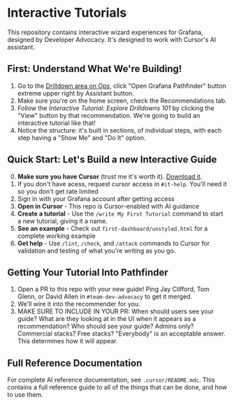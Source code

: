 # Interactive Tutorials

This repository contains interactive wizard experiences for Grafana, designed by
Developer Advocacy. It's designed to work with Cursor's AI assistant.

## First: Understand What We're Building!

1. Go to the [Drilldown area on Ops](https://ops.grafana-ops.net/drilldown), click "Open Grafana Pathfinder" button extreme upper right by Assistant button.
2. Make sure you're on the home screen, check the Recommendations tab.
3. Follow the _Interactive Tutorial: Explore Drilldowns 101_ by clicking the "View" button by that recommendation. We're going to build
an interactive tutorial like that!
4. Notice the structure: it's built in sections, of individual steps, with each step having a "Show Me" and "Do It" option.

## Quick Start: Let's Build a new Interactive Guide

0. **Make sure you have Cursor** (trust me it's worth it). [Download it](https://cursor.com/downloads).
1. If you don't have acess, request cursor access in `#it-help`. You'll need it so you
don't get rate limited
2. Sign in with your Grafana account after getting access
3. **Open in Cursor** - This repo is Cursor-enabled with AI guidance
4. **Create a tutorial** - Use the `/write My First Tutorial` command to start a new tutorial, giving it a name.
5. **See an example** - Check out `first-dashboard/unstyled.html` for a complete working example
6. **Get help** - Use `/lint`, `/check`, and `/attack` commands to Cursor for validation and testing of what you're writing as you go.

## Getting Your Tutorial Into Pathfinder

1. Open a PR to this repo with your new guide! Ping Jay Clifford, Tom Glenn, or
David Allen in `#team-dev-advocacy` to get it merged.
2. We'll wire it into the recommender for you.
3. MAKE SURE TO INCLUDE IN YOUR PR:  When should users see your guide? What are they looking at in the UI when it appears as a recommendation? Who should see your guide? Admins only?  Commercial stacks?  Free stacks? "Everybody" is an acceptable answer.  This determines how it will appear.

## Full Reference Documentation

For complete AI reference documentation, see `.cursor/README.mdc`.  This contains
a full reference guide to all of the things that can be done, and how to use them.
